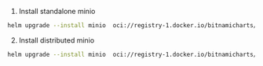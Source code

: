 1. Install standalone minio

```bash
helm upgrade --install minio  oci://registry-1.docker.io/bitnamicharts/minio -f minio-helm/minio-standalone.yaml -n minio
```

2. Install distributed minio

```bash
helm upgrade --install minio  oci://registry-1.docker.io/bitnamicharts/minio -f minio-helm/minio-distributed.yaml -n minio
```